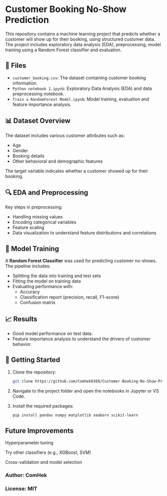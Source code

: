 # Customer Booking No-Show Prediction

This repository contains a machine learning project that predicts whether a customer will show up for their booking, using structured customer data. The project includes exploratory data analysis (EDA), preprocessing, model training using a Random Forest classifier and evaluation.

## 📁 Files

- `customer_booking.csv`: The dataset containing customer booking information.
- `Python notebook 1.ipynb`: Exploratory Data Analysis (EDA) and data preprocessing notebook.
- `Train a RandomForest Model.ipynb`: Model training, evaluation and feature importance analysis.

## 📊 Dataset Overview

The dataset includes various customer attributes such as:
- Age
- Gender
- Booking details
- Other behavioral and demographic features

The target variable indicates whether a customer showed up for their booking.

## 🔍 EDA and Preprocessing

Key steps in preprocessing:
- Handling missing values
- Encoding categorical variables
- Feature scaling
- Data visualization to understand feature distributions and correlations

## 🧠 Model Training

A **Random Forest Classifier** was used for predicting customer no-shows. The pipeline includes:
- Splitting the data into training and test sets
- Fitting the model on training data
- Evaluating performance with:
  - Accuracy
  - Classification report (precision, recall, F1-score)
  - Confusion matrix

## 📈 Results

- Good model performance on test data.
- Feature importance analysis to understand the drivers of customer behavior.

## 🚀 Getting Started

1. Clone the repository:
   ```bash
   git clone https://github.com/Comhek0369/Customer-Booking-No-Show-Prediction.git
   ```
   
2. Navigate to the project folder and open the notebooks in Jupyter or VS Code.
   

3. Install the required packages:
   ```bash
   pip install pandas numpy matplotlib seaborn scikit-learn
   ```

## Future Improvements
Hyperparameter tuning

Try other classifiers (e.g., XGBoost, SVM)

Cross-validation and model selection

### Author: ComHek
### License: MIT
